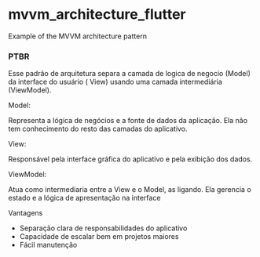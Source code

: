 # mvvm_architecture_flutter

Example of the MVVM architecture pattern

### PTBR

Esse padrão de arquitetura separa a camada de logica de negocio (Model) da interface do usuário (
View) usando uma camada intermediária (ViewModel).

Model:

Representa a lógica de negócios e a fonte de dados da aplicação. Ela não tem conhecimento do resto
das camadas do aplicativo.

View:

Responsável pela interface gráfica do aplicativo e pela exibição dos dados.

ViewModel:

Atua como intermediaria entre a View e o Model, as ligando. Ela gerencia o estado e a lógica de
apresentação na interface

Vantagens

- Separação clara de responsabilidades do aplicativo
- Capacidade de escalar bem em projetos maiores
- Fácil manutenção
